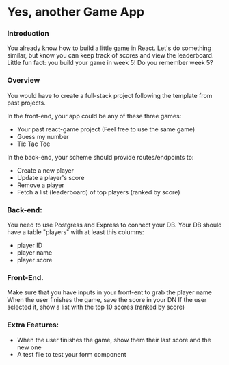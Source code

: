 # Yes, another Game App

### Introduction

You already know how to build a little game in React. Let's do something similar, but know you can keep track of scores and view the leaderboard. 
Little fun fact: you build your game in week 5! Do you remember week 5?

### Overview
You would have to create a full-stack project following the template from past projects. 

In the front-end, your app could be any of these three games: 
* Your past react-game project (Feel free to use the same game) 
* Guess my number
* Tic Tac Toe

In the back-end, your scheme should provide routes/endpoints to:
* Create a new player
* Update a player's score
* Remove a player
* Fetch a list (leaderboard) of top players (ranked by score)

### Back-end:
You need to use Postgress and Express to connect your DB. Your DB should have a table "players" with at least this columns:
* player ID
* player name
* player score
### Front-End.
Make sure that you have inputs in your front-ent to grab the player name
When the user finishes the game, save the score in your DN
If the user selected it, show a list with the top 10 scores (ranked by score)

### Extra Features:
* When the user finishes the game, show them their last score and the new one 
* A test file to test your form component
